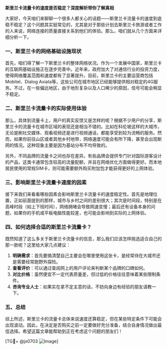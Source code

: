 **斯里兰卡流量卡的速度是否稳定？深度解析带你了解真相**

大家好，今天咱们来聊聊一个很多人都关心的话题——斯里兰卡流量卡的速度到底稳不稳定？这个问题其实挺常见的，尤其是对于那些计划去斯里兰卡旅游或者工作的人来说，网络连接的质量直接关系到他们的体验。那么，咱们就从几个方面来详细分析一下。

### 一、斯里兰卡的网络基础设施现状

首先，咱们得了解一下斯里兰卡的整体网络状况。作为一个发展中国家，斯里兰卡的互联网基础设施正在逐步完善中。近年来，政府加大了对通信行业的投资力度，使得网络覆盖范围和速度都有了显著提升。目前，斯里兰卡的主要运营商包括Mobitel、Dialog Axiata等，这些公司在城市地区已经能够提供相对稳定的4G服务。不过，在一些偏远地区，由于地形复杂以及人口稀少的原因，信号可能会稍显不稳定。

### 二、斯里兰卡流量卡的实际使用体验

那么，具体到流量卡上，用户的真实反馈又是怎样的呢？根据不少用户的分享，斯里兰卡的流量卡在城市区域的表现还是相当不错的。比如在科伦坡这样的大城市，无论是刷社交媒体、观看视频还是进行视频通话，都能享受到较为流畅的服务。然而，如果你前往山区或者其他乡村地带，网络速度可能会有所下降，甚至会出现断网的情况。这种现象主要是因为基站分布不均导致的。

另外，不同品牌的流量卡之间也存在差异。有些品牌会提供专门针对国际游客设计的产品，这类卡通常包含较高的流量配额，并且在网络优化方面做得更好。而本地居民使用的常规SIM卡，则可能需要额外购买附加包才能获得更好的上网体验。

### 三、影响斯里兰卡流量卡速度的因素

接下来我们来看看哪些因素会影响斯里兰卡流量卡的速度稳定性。首先是地理位置，正如前面提到的那样，城市与乡村之间的差别很大；其次是时间段，特别是在高峰时段（如上下班时间），网络拥堵会导致网速变慢；最后还有设备本身的问题，如果你的手机或平板电脑性能较差，也可能会影响到实际的上网体验。

### 四、如何选择合适的斯里兰卡流量卡？

既然知道了这么多关于斯里兰卡流量卡的信息，那么我们应该怎样挑选适合自己的那一款呢？这里给大家几点建议：

1. **明确需求**：首先要搞清楚自己主要会在哪里使用这张卡，是经常待在大城市还是需要经常跑野外探险。
2. **查看评价**：可以通过查阅网上的用户评论来判断某个品牌的口碑如何。
3. **对比价格**：虽然便宜不一定代表质量差，但过低的价格往往意味着某些限制条件。
4. **咨询专业人士**：如果实在拿不定主意的话，不妨向身边有经验的朋友请教一下。

### 五、总结

综上所述，斯里兰卡的流量卡总体来说速度还算稳定，但在某些特定条件下可能会出现波动。因此，在决定是否购买之前一定要做好充分准备，结合自身情况做出最佳选择。希望这篇文章能帮助到正在考虑这个问题的朋友们！

[TG💪+ @jx0703 ![Image](https://github.com/user-attachments/assets/dbca1d08-cadb-493c-b0ec-ad6f7a83f270)]
